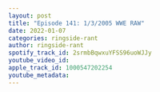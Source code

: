 ```yaml
---
layout: post
title: "Episode 141: 1/3/2005 WWE RAW"
date: 2022-01-07
categories: ringside-rant
author: ringside-rant
spotify_track_id: 2srmbBqwxuYFSS96uoWJJy
youtube_video_id: 
apple_track_id: 1000547202254
youtube_metadata: 
---
```

